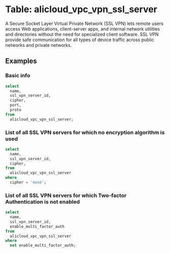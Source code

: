 # Table: alicloud_vpc_vpn_ssl_server

A Secure Socket Layer Virtual Private Network (SSL VPN) lets remote users access Web applications, client-server apps, and internal network utilities and directories without the need for specialized client software. SSL VPN provide safe communication for all types of device traffic across public networks and private networks.

## Examples

### Basic info

```sql
select
  name,
  ssl_vpn_server_id,
  cipher,
  port,
  proto
from
  alicloud_vpc_vpn_ssl_server;
```

### List of all SSL VPN servers for which no encryption algorithm is used

```sql
select
  name,
  ssl_vpn_server_id,
  cipher,
from
  alicloud_vpc_vpn_ssl_server
where
  cipher = 'none';
```

### List of all SSL VPN servers for which Two-factor Authentication is not enabled

```sql
select
  name,
  ssl_vpn_server_id,
  enable_multi_factor_auth
from
  alicloud_vpc_vpn_ssl_server
where
  not enable_multi_factor_auth;
```
